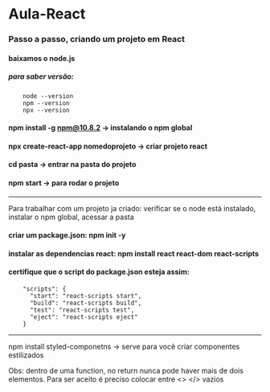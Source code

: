 # Aula-React 


### Passo a passo, criando um projeto em React

#### baixamos o node.js
##### para saber versão:
        node --version
        npm --version
        npx --version
#### npm install -g npm@10.8.2  -> instalando o npm global
#### npx create-react-app nomedoprojeto  -> criar projeto react
#### cd pasta -> entrar na pasta do projeto
#### npm start -> para rodar o projeto

----------
Para trabalhar com um projeto ja criado:
verificar se o node está instalado, instalar o npm global, acessar a pasta

#### criar um package.json: npm init -y
#### instalar as dependencias react: npm install react react-dom react-scripts
#### certifique que o script do package.json esteja assim:
        "scripts": {
          "start": "react-scripts start",
          "build": "react-scripts build",
          "test": "react-scripts test",
          "eject": "react-scripts eject"
        }
        
---------------------

npm install styled-componetns -> serve para você criar componentes estilizados


Obs: dentro de uma function, no return nunca pode haver mais de dois elementos. 
Para ser aceito é preciso colocar entre <> <elemento> </> vazios
